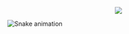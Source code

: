 <p align="center">
  <img src="https://capsule-render.vercel.app/api?text=Hey%20Everyone%F0%9F%95%B9%EF%B8%8F&animation=fadeIn&type=waving&color=gradient&height=100"/>
</p>









![Snake animation](https://github.com/AL-Azzazi/AL-Azzazi/blob/output/github-contribution-grid-snake.svg)
